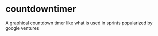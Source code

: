 # countdowntimer
A graphical countdown timer like what is used in sprints popularized by google ventures

